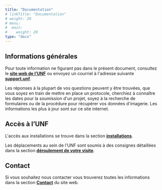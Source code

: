 ```yaml
---
title: "Documentation"
# linkTitle: "Documentation"
# weight: 20
# menu:
#  main:
#    weight: 20
type: "docs"
---
```


## Informations générales

Pour toute information ne figurant pas dans le présent document, consultez le <a href="http://www.unf-montreal.ca" target="blank"><b>site web de l’UNF</b></a> ou envoyez un courriel à l'adresse suivante **[support.unf](mailto:support.unf@criugm.qc.ca?subject=Information)**.

Les réponses à la plupart de vos questions peuvent y être trouvées, que vous soyez en train de mettre en place un protocole, cherchiez à connaître les dates pour la soumission d'un projet, soyez à la recherche de formulaires ou de la procédure pour récupérer vos données d'imagerie. Les informations les plus à jour sont sur ce site internet.

## Accès à l’UNF

L'accès aux installations se trouve dans la section __[installations](./facility)__.

Les déplacements au sein de l'UNF sont soumis à des consignes détaillées dans la section __[déroulement de votre visite](./your_study/visit)__.  

## Contact

Si vous souhaitez nous contacter vous trouverez toutes les informations dans la section <a href="http://www.unf-montreal.ca/fr/contact" target="blank"><b>Contact</b></a> du site web.
